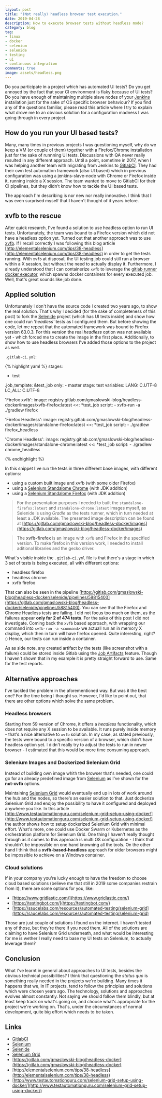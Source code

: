 ```yaml
---
layout: post
title: "(Not really) headless browser test execution."
date: 2019-04-28
description: How to execute browser tests without headless mode?
category: blog
tag:
- linux
- docker
- selenium
- selenide
- testing
- ui
- continuous integration
comments: true
image: assets/headless.png
---
```


Do you participate in a project which has automated UI tests? Do you get annoyed by the fact that your CI environment is flaky because of UI tests? Do you have enough of maintaining multiple slave nodes of your [Jenkins](https://jenkins.io/) installation just for the sake of OS specific browser behaviour? If you find any of the questions familiar, please read this article where I try to explain what drove me to an obvious solution for a configuration madness I was going through in every project. 

## How do you run your UI based tests? 

Many, many times in previous projects I was questioning myself, why do we keep a VM (or couple of them) together with a Firefox/Chrome installation just for the sake of runnning UI tests. Discussions with QA never really resulted in any different approach. Until a point, sometime in 2017, when I was helping another team with migrating from Jenkins to [GitlabCI](https://about.gitlab.com/product/continuous-integration/). They had their own test automation framework (also UI based) which in previous configuration was using a jenkins-slave-node with Chrome or Firefox inside it, running inside a X session. The team wanted to move to GitlabCI for their CI pipelines, but they didn't know how to tackle the UI based tests.

The approach I'm describing is nor new nor really innovative. I think that I was even surprised myself that I haven't thought of it years before.

## xvfb to the rescue

After quick research, I've found a solution to use headless option to run UI tests. Unfortunately, the team was bound to a Firefox version which did not have a headless option yet. Turned out that another approach was to use [xvfb](https://en.wikipedia.org/wiki/Xvfb). If I recall correctly I was following this blog article [http://elementalselenium.com/tips/38-headless](http://elementalselenium.com/tips/38-headless) in order to get the tests running. With `xvfb` at disposal, the UI testing job could still run a browser within a X session, but without the need to actually display it. Furthermore, I already understood that I can containerize `xvfb` to leverage the [gitlab runner docker executor](https://docs.gitlab.com/runner/executors/docker.html), which spawns docker containers for every executed job. Well, that's great sounds like job done. 

## Applied solution

Unfortunately I don't have the source code I created two years ago, to show the real solution. That's why I decided (for the sake of completeness of this post) to fork the [Selenide](https://selenide.org/) project (which has UI tests inside) and show how one could run *'headless'* tests as I configured them. But before showing the code, let me repeat that the automated framework was bound to Firefox version 63.0.3. For this version the real *headless* option was not available yet - which forced me to create the image in the first place. Additionally, to show how to use headless browsers I've added those options to the project as well.   

`.gitlab-ci.yml`:

{% highlight yaml %}
stages:
  - test

.job_template: &test_job
  only:
    - master
  stage: test
  variables:
    LANG: C.UTF-8
    LC_ALL: C.UTF-8

'Firefox xvfb':
  image: registry.gitlab.com/gmaslowski-blog/headless-docker/images/xvfb-firefox:latest
  <<: *test_job
  script:
    - xvfb-run -a ./gradlew firefox

'Firefox Headless':
  image: registry.gitlab.com/gmaslowski-blog/headless-docker/images/standalone-firefox:latest
  <<: *test_job
  script:
    - ./gradlew firefox_headless

'Chrome Headless':
  image: registry.gitlab.com/gmaslowski-blog/headless-docker/images/standalone-chrome:latest
  <<: *test_job
  script:
    - ./gradlew chrome_headless

{% endhighlight %}

In this snippet I've run the tests in three different base images, with different options:

- using a custom built image and xvfb (with some older Firefox)
- using a [Selenium Standalome Chrome](https://github.com/SeleniumHQ/docker-selenium/tree/master/StandaloneChrome) (with JDK addition)
- using a [Selenium Standalome Firefox](https://github.com/SeleniumHQ/docker-selenium/tree/master/StandaloneFirefox) (with JDK addition)

> For the presentation purposes I needed to built the `standalone-firefox:latest` and `standalone-chrome:latest` images myself, as Selenide is using *Gradle* as the tests runner, which in turn needed at least a JDK available. The presented image description can be found at [https://gitlab.com/gmaslowski-blog/headless-docker/images](https://gitlab.com/gmaslowski-blog/headless-docker/images)

> The **xvfb-firefox** is an image with `xvfb` and Firefox in the specified version. To make firefox in this version work, I needed to install aditional libraries and the gecko driver.

What's visible inside the `.gitlab-ci.yml` file is that there's a stage in which 3 set of tests is being executed, all with different options:

- headless firefox
- headless chrome
- xvfb firefox

That can also be seen in the pipeline [https://gitlab.com/gmaslowski-blog/headless-docker/selenide/pipelines/58815400](https://gitlab.com/gmaslowski-blog/headless-docker/selenide/pipelines/58815400). You can see that the Firefox and Chrome Headless tests are failing. I did not focus too much on them, as the failures appear **only for 2 of 474 tests**. For the sake of this post I did not investigate. Coming back the `xvfb` based approach, with wrapping our command into `xvfb-run -a <command>` we actuall run an in memory X display, which then in turn will have firefox opened. Quite interesting, right? :) Hence, our tests can run inside a container. 

As as side note, any created artifact by the tests (like screenshot with a failure) could be stored inside Gitlab using the [Job Artifacts](https://docs.gitlab.com/ee/user/project/pipelines/job_artifacts.html) feature. Though I haven't shown that in my example it is pretty straight forward to use. Same for the test reports.

## Alternative approaches

I've tackled the problem in the aforementioned way. But was it the best one? For the time being I thought so. However, I'd like to point out, that there are other options which solve the same problem.

### Headless browsers

Starting from 59 version of Chrome, it offers a *headless* functionality, which does not require any X session to be available. It runs purely inside memory - that's a nice alternative to `xvfb` solution. In my case, as stated previously, the tests were bound to a specific version of a browser, which didn't have headless option yet. I didn't really try to adjust the tests to run in newer browser - I estimated that this would be more time consuming approach.

### Selenium Images and Dockerized Selenium Grid

Instead of building own image whith the browser that's needed, one could go for an already predefined image from [Selenium](https://www.seleniumhq.org/) as I've shown for the **not-xvfb** options.

Maintaining [Selenium Grid](https://www.seleniumhq.org/projects/grid/) would eventually end up in lots of work around the hub and the nodes, so there's an easier solution to that. Just dockerize Selenium Grid and endjoy the possibility to have it configured and deployed anywhere you like. In this article [http://www.testautomationguru.com/selenium-grid-setup-using-docker/](http://www.testautomationguru.com/selenium-grid-setup-using-docker/) the author shows how to setup dockerized Selenium Grid with minimal effort. What's more, one could use Docker Swarm or Kubernetes as the orchestration platform for Selenium Grid. One thing I haven't really thought through as it comes to this approach is multi OS configuration - I think that shouldn't be impossible on one hand knowning all the tools. On the other hand I think that a **xvfb-based-headless** approach for older browsers might be impossible to achieve on a Windows container.

### Cloud solutions

If in your company you're lucky enough to have the freedom to choose cloud based solutions (believe me that still in 2019 some companies restrain from it), there are some options for you, like:

- [https://www.gridlastic.com/](https://www.gridlastic.com/)
- [https://testingbot.com/](https://testingbot.com/)
- [https://saucelabs.com/resources/automated-testing/selenium-grid](https://saucelabs.com/resources/automated-testing/selenium-grid)

Those are just couple of solutions I found on the internet. I haven't tested any of those, but they're there if you need them. All of the solutions are claiming to have Selenium Grid underneath, and what would be interesting for me is wether I really need to base my UI tests on Selenium, to actually leverage them?

## Conclusion

What I've learnt in general about approaches to UI tests, besides the obvious technical possibilities? I think that questioning the *status quo* is something really needed in the projects we're building. Many times it happens that we, in IT projects, tend to follow the principles and solutions which were chosen years ago. The technology, solutions and approaches evolves almost constantly. Not saying we should follow them blindly, but at least keep track on what's going on, and choose what's appropriate for the project we're working on. That's, under the circumstances of normal development, quite big effort which needs to be taken.

## Links

- [GitlabCI](https://about.gitlab.com/product/continuous-integration/)
- [Selenium](https://www.seleniumhq.org/)
- [Selenide](https://selenide.org/)
- [Selenium Grid](https://www.seleniumhq.org/projects/grid/)
- [https://gitlab.com/gmaslowski-blog/headless-docker](https://gitlab.com/gmaslowski-blog/headless-docker)
- [http://elementalselenium.com/tips/38-headless](http://elementalselenium.com/tips/38-headless)
- [http://www.testautomationguru.com/selenium-grid-setup-using-docker/](http://www.testautomationguru.com/selenium-grid-setup-using-docker/)
